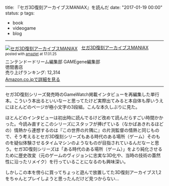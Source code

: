 title: 『セガ3D復刻アーカイブスMANIAX』を読んだ
date: "2017-01-19 00:00"
status: p
tags:
- book
- videogame
- blog
---

<div class="amazlet-box" style="margin-bottom:0px;"><div class="amazlet-image" style="float:left;margin:0px 12px 1px 0px;"><a href="http://www.amazon.co.jp/exec/obidos/ASIN/4198643172/dotimpact-22/ref=nosim/" name="amazletlink" target="_blank"><img src="https://images-fe.ssl-images-amazon.com/images/I/612JTD1kW9L._SL160_.jpg" alt="セガ3D復刻アーカイブスMANIAX" style="border: none;" /></a></div><div class="amazlet-info" style="line-height:120%; margin-bottom: 10px"><div class="amazlet-name" style="margin-bottom:10px;line-height:120%"><a href="http://www.amazon.co.jp/exec/obidos/ASIN/4198643172/dotimpact-22/ref=nosim/" name="amazletlink" target="_blank">セガ3D復刻アーカイブスMANIAX</a><div class="amazlet-powered-date" style="font-size:80%;margin-top:5px;line-height:120%">posted with <a href="http://www.amazlet.com/" title="amazlet" target="_blank">amazlet</a> at 17.01.25</div></div><div class="amazlet-detail">ニンテンドードリーム編集部 GAMEgene編集部 <br />徳間書店 <br />売り上げランキング: 12,314<br /></div><div class="amazlet-sub-info" style="float: left;"><div class="amazlet-link" style="margin-top: 5px"><a href="http://www.amazon.co.jp/exec/obidos/ASIN/4198643172/dotimpact-22/ref=nosim/" name="amazletlink" target="_blank">Amazon.co.jpで詳細を見る</a></div></div></div><div class="amazlet-footer" style="clear: left"></div></div>

---

セガ3D復刻シリーズ発売時のGameWatch掲載インタビューを再編集した単行本。こういう本出るといいなーと思ってたけど実際出てみると本自体も厚いうえにほとんどのページが極小文字の3段組。こんな本久しぶりに見た。

ほとんどのインタビューは初出時に読んでるけど改めて読んだらすごい時間かかった。今読み直すとこのシリーズにスタッフが捧げている（なかばあきれるほどの）情熱から連想するのは『この世界の片隅に』の片渕監督の情熱と同じもので、そう考えるとセガ3D復刻シリーズもある時代のある場所（ゲーム）そのものを疑似体験させるタイムマシンのようなものが目指されているんだなーと思う。セガ3D復刻シリーズは「ある時代のある場所（ゲーム）」をより純化させるために歴史改変（元のゲームのヴィジョンに忠実な3D化や、当時の技術の蓋然性に沿ったリメイク）を行っていることになるのも興味深い。

しかしこの本を傍らに買ってちょっと遊んで放置してた3D復刻アーカイブス1,2をちゃんとプレイしようと思ったんだけど見つからない…

